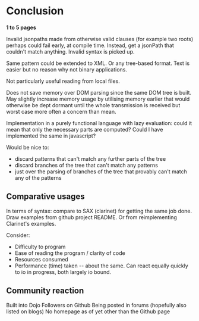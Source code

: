 

Conclusion
==========

**1 to 5 pages**

Invalid jsonpaths made from otherwise valid clauses (for example two roots) perhaps could fail early, 
at compile time. Instead, get a jsonPath that couldn't match anything. Invalid syntax is picked up.

Same pattern could be extended to XML. Or any tree-based format. Text is easier but no reason why not
binary applications.

Not particularly useful reading from local files.

Does not save memory over DOM parsing since the same DOM tree is built. May slightly increase memory
usage by utilising memory earlier that would otherwise be dept dormant until the whole transmission
is received but worst case more often a concern than mean.

Implementation in a purely functional language with lazy evaluation: could it mean that only the
necessary parts are computed? Could I have implemented the same in javascript?

Would be nice to:
 * discard patterns that can't match any further parts of the tree
 * discard branches of the tree that can't match any patterns
 * just over the parsing of branches of the tree that provably can't match any of the patterns
 
Comparative usages
------------------

In terms of syntax: compare to SAX (clarinet) for getting the same job done.
Draw examples from github project README. Or from reimplementing Clarinet's examples.

Consider:
* Difficulty to program
* Ease of reading the program / clarity of code
* Resources consumed
* Performance (time) taken -- about the same. Can react equally quickly to io in progress, both largely io bound. 
 
 
Community reaction
------------------

Built into Dojo
Followers on Github
Being posted in forums (hopefully also listed on blogs)
No homepage as of yet other than the Github page 